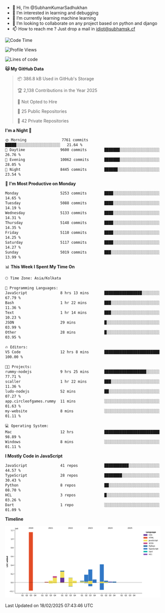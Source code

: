 - 👋 Hi, I’m @SubhamKumarSadhukhan
- 👀 I’m interested in learning and debugging
- 🌱 I’m currently learning machine learning
- 💞️ I’m looking to collaborate on any project based on python and django
- 📫 How to reach me ?
      Just drop a mail in idiot@subhamsk.cf

<!---
SubhamKumarSadhukhan/SubhamKumarSadhukhan is a ✨ special ✨ repository because its `README.md` (this file) appears on your GitHub profile.
You can click the Preview link to take a look at your changes.
--->


<!--START_SECTION:waka-->
![Code Time](http://img.shields.io/badge/Code%20Time-2%2C755%20hrs%2051%20mins-blue)

![Profile Views](http://img.shields.io/badge/Profile%20Views-0-blue)

![Lines of code](https://img.shields.io/badge/From%20Hello%20World%20I%27ve%20Written-2.8%20million%20lines%20of%20code-blue)

**🐱 My GitHub Data** 

> 📦 386.8 kB Used in GitHub's Storage 
 > 
> 🏆 2,138 Contributions in the Year 2025
 > 
> 🚫 Not Opted to Hire
 > 
> 📜 25 Public Repositories 
 > 
> 🔑 42 Private Repositories 
 > 
**I'm a Night 🦉** 

```text
🌞 Morning                7761 commits        █████░░░░░░░░░░░░░░░░░░░░   21.64 % 
🌆 Daytime                9600 commits        ███████░░░░░░░░░░░░░░░░░░   26.76 % 
🌃 Evening                10062 commits       ███████░░░░░░░░░░░░░░░░░░   28.05 % 
🌙 Night                  8445 commits        ██████░░░░░░░░░░░░░░░░░░░   23.54 % 
```
📅 **I'm Most Productive on Monday** 

```text
Monday                   5253 commits        ████░░░░░░░░░░░░░░░░░░░░░   14.65 % 
Tuesday                  5088 commits        ████░░░░░░░░░░░░░░░░░░░░░   14.19 % 
Wednesday                5133 commits        ████░░░░░░░░░░░░░░░░░░░░░   14.31 % 
Thursday                 5148 commits        ████░░░░░░░░░░░░░░░░░░░░░   14.35 % 
Friday                   5110 commits        ████░░░░░░░░░░░░░░░░░░░░░   14.25 % 
Saturday                 5117 commits        ████░░░░░░░░░░░░░░░░░░░░░   14.27 % 
Sunday                   5019 commits        ███░░░░░░░░░░░░░░░░░░░░░░   13.99 % 
```


📊 **This Week I Spent My Time On** 

```text
🕑︎ Time Zone: Asia/Kolkata

💬 Programming Languages: 
JavaScript               8 hrs 13 mins       █████████████████░░░░░░░░   67.79 % 
Bash                     1 hr 22 mins        ███░░░░░░░░░░░░░░░░░░░░░░   11.36 % 
Text                     1 hr 14 mins        ███░░░░░░░░░░░░░░░░░░░░░░   10.23 % 
JSON                     29 mins             █░░░░░░░░░░░░░░░░░░░░░░░░   03.99 % 
Other                    28 mins             █░░░░░░░░░░░░░░░░░░░░░░░░   03.95 % 

🔥 Editors: 
VS Code                  12 hrs 8 mins       █████████████████████████   100.00 % 

🐱‍💻 Projects: 
rummy-nodejs             9 hrs 25 mins       ███████████████████░░░░░░   77.71 % 
scaller                  1 hr 22 mins        ███░░░░░░░░░░░░░░░░░░░░░░   11.36 % 
ludo-nodejs              52 mins             ██░░░░░░░░░░░░░░░░░░░░░░░   07.27 % 
app.circleofgames.rummy  11 mins             ░░░░░░░░░░░░░░░░░░░░░░░░░   01.63 % 
my-website               8 mins              ░░░░░░░░░░░░░░░░░░░░░░░░░   01.11 % 

💻 Operating System: 
Mac                      12 hrs              █████████████████████████   98.89 % 
Windows                  8 mins              ░░░░░░░░░░░░░░░░░░░░░░░░░   01.11 % 
```

**I Mostly Code in JavaScript** 

```text
JavaScript               41 repos            ███████████░░░░░░░░░░░░░░   44.57 % 
TypeScript               28 repos            ████████░░░░░░░░░░░░░░░░░   30.43 % 
Python                   8 repos             ██░░░░░░░░░░░░░░░░░░░░░░░   08.70 % 
HCL                      3 repos             █░░░░░░░░░░░░░░░░░░░░░░░░   03.26 % 
Dart                     1 repo              ░░░░░░░░░░░░░░░░░░░░░░░░░   01.09 % 
```



**Timeline**

![Lines of Code chart](https://raw.githubusercontent.com/SubhamKumarSadhukhan/SubhamKumarSadhukhan/main/assets/bar_graph.png)


 Last Updated on 18/02/2025 07:43:46 UTC
<!--END_SECTION:waka-->
